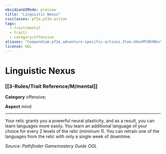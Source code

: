 ```yaml
---
obsidianUIMode: preview
title: "Linguistic Nexus"
cssclasses: pf2e,pf2e-action
tags:
  - trait/mental
  - trait/
  - category/offensive
aliases: "Compendium.pf2e.adventure-specific-actions.Item.ddxnMTdRXNUvYH7B"
license: OGL
---
```

# Linguistic Nexus

### [[3-Rules/Trait Reference/M/mental]]

**Category** offensive; 




**Aspect** mind

* * *

Your relic grants you a powerful neural plasticity, and as a result, you can learn languages more easily. You learn an additional language of your choice for every 2 levels of the relic (minimum 1). You can retrain one of the languages from the relic with only a single week of downtime.

*Source: Pathfinder Gamemastery Guide*
*OGL*